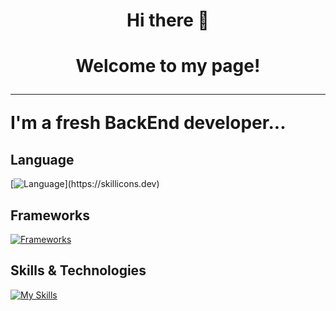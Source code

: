  <h1 align="center"> Hi there 👋 <h1>


<p align="center">
 <a>Welcome to my page! </a>
 <hr>
 <a>I'm a fresh BackEnd developer... </a>
</p>

## Language
[![Language](https://skillicons.dev/icons?i=js,typescript,python,php,html,)](https://skillicons.dev)

##  Frameworks
[![Frameworks](https://skillicons.dev/icons?i=nodejs,express,nestjs,jest,graphql,react,nextjs)](https://skillicons.dev)

## Skills & Technologies
[![My Skills](https://skillicons.dev/icons?i=postman,prisma,redis,mongodb,mysql,docker,linux&theme=light)](https://skillicons.dev)


